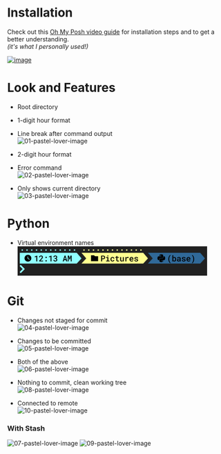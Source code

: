 # Installation

Check out this [Oh My Posh video guide](https://youtu.be/-G6GbXGo4wo?si=ch5rhrPAy-ordeR4&t=138) for installation steps and to get a better understanding.<br>
_(it's what I personally used!)_

[![image](https://github.com/Zephkier/oh-my-posh-pastel-lover-theme/assets/147470417/3bcac056-5cbf-4127-a638-d1e7805d9f84)](https://youtu.be/-G6GbXGo4wo?si=ch5rhrPAy-ordeR4&t=138)

# Look and Features

-   Root directory
-   1-digit hour format
-   Line break after command output<br>
    ![01-pastel-lover-image](https://github.com/Zephkier/oh-my-posh-pastel-lover-theme/assets/147470417/67ea413f-dbab-449d-baac-cbe2d5a56565)
    <br>

-   2-digit hour format
-   Error command<br>
    ![02-pastel-lover-image](https://github.com/Zephkier/oh-my-posh-pastel-lover-theme/assets/147470417/cca33558-5cc9-4cf3-a25f-304022ea8de2)
    <br>

-   Only shows current directory<br>
    ![03-pastel-lover-image](https://github.com/Zephkier/oh-my-posh-pastel-lover-theme/assets/147470417/0625fd68-8ddc-4cf8-8d73-cea7d5833c84)
    <br>

# Python

-   Virtual environment names
    ![11-pastel-lover-image](./image%20preview/11-pastel-lover-image.png)

# Git

-   Changes not staged for commit<br>
    ![04-pastel-lover-image](https://github.com/Zephkier/oh-my-posh-pastel-lover-theme/assets/147470417/b533b95b-cea0-4cc8-9943-873003be8749)
    <br>

-   Changes to be committed<br>
    ![05-pastel-lover-image](https://github.com/Zephkier/oh-my-posh-pastel-lover-theme/assets/147470417/9711b15a-5924-4c3f-9374-e90ae7d03355)
    <br>

-   Both of the above<br>
    ![06-pastel-lover-image](https://github.com/Zephkier/oh-my-posh-pastel-lover-theme/assets/147470417/ca93cb02-9951-4f70-98ba-14d77989800a)
    <br>

-   Nothing to commit, clean working tree<br>
    ![08-pastel-lover-image](https://github.com/Zephkier/oh-my-posh-pastel-lover-theme/assets/147470417/812c5269-e2c8-4cb7-b968-31cb185e062a)
    <br>

-   Connected to remote<br>
    ![10-pastel-lover-image](https://github.com/Zephkier/oh-my-posh-pastel-lover-theme/assets/147470417/a05e31dc-ff49-4c38-96f4-daaec8778704)
    <br>

### With Stash

![07-pastel-lover-image](https://github.com/Zephkier/oh-my-posh-pastel-lover-theme/assets/147470417/6ba6fbd9-ad1d-414b-a924-3508a2c21912)
![09-pastel-lover-image](https://github.com/Zephkier/oh-my-posh-pastel-lover-theme/assets/147470417/d3ba88fa-2942-4715-ae34-d95ffbb67d43)
